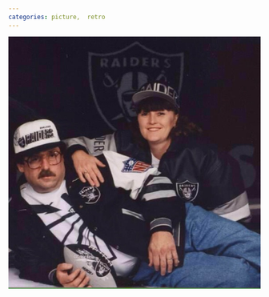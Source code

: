 ```yaml
---
categories: picture,  retro
---
```


![raiders](https://raw.githubusercontent.com/muneer78/muneer78.github.io/master/images/raiders.jpg)



